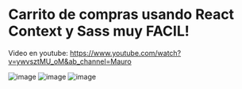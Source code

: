 # Carrito de compras usando React Context y Sass muy FACIL!
Video en youtube: https://www.youtube.com/watch?v=ywvsztMU_oM&ab_channel=Mauro

![image](https://user-images.githubusercontent.com/81174890/154757409-06fe6a41-c264-4ff7-a23e-f88bcb86354f.png)
![image](https://user-images.githubusercontent.com/81174890/154757437-dc2f3870-ab4a-4a9f-ba5e-043fcf4d1241.png)
![image](https://user-images.githubusercontent.com/81174890/154757473-aec0bf06-05d9-45fa-87c8-68d3f56f6f64.png)
